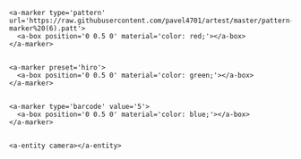 <!doctype HTML>
<html>
<script src="https://aframe.io/releases/0.6.0/aframe.min.js"></script>
<script src="https://jeromeetienne.github.io/AR.js/aframe/build/aframe-ar.js"></script>
<body style='margin : 0px; overflow: hidden;'>
  <a-scene embedded arjs='sourceType: webcam;'>

    <a-marker type='pattern' url='https://raw.githubusercontent.com/pavel4701/artest/master/pattern-marker%20(6).patt'>
      <a-box position='0 0.5 0' material='color: red;'></a-box>
    </a-marker>


    <a-marker preset='hiro'>
      <a-box position='0 0.5 0' material='color: green;'></a-box>
    </a-marker>


    <a-marker type='barcode' value='5'>
      <a-box position='0 0.5 0' material='color: blue;'></a-box>
    </a-marker>


    <a-entity camera></a-entity>
  </a-scene>
</body>
</html>
